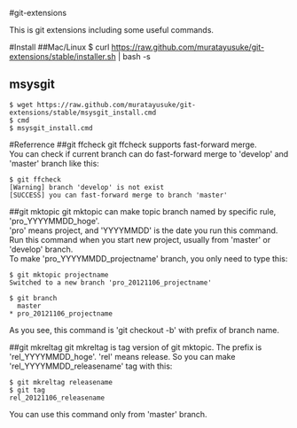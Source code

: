 #git-extensions

This is git extensions including some useful commands.

#Install
##Mac/Linux
    $ curl https://raw.github.com/muratayusuke/git-extensions/stable/installer.sh | bash -s

## msysgit
    $ wget https://raw.github.com/muratayusuke/git-extensions/stable/msysgit_install.cmd
    $ cmd
    $ msysgit_install.cmd

#Referrence
##git ffcheck
git ffcheck supports fast-forward merge.  
You can check if current branch can do fast-forward merge to 'develop' and 'master' branch like this:

    $ git ffcheck
    [Warning] branch 'develop' is not exist
    [SUCCESS] you can fast-forward merge to branch 'master'

##git mktopic
git mktopic can make topic branch named by specific rule, 'pro_YYYYMMDD_hoge'.  
'pro' means project, and 'YYYYMMDD' is the date you run this command.  
Run this command when you start new project, usually from 'master' or 'develop' branch.  
To make 'pro_YYYYMMDD_projectname' branch, you only need to type this:  

    $ git mktopic projectname
    Switched to a new branch 'pro_20121106_projectname'
    
    $ git branch
      master
    * pro_20121106_projectname

As you see, this command is 'git checkout -b' with prefix of branch name.

##git mkreltag
git mkreltag is tag version of git mktopic. The prefix is 'rel_YYYYMMDD_hoge'.
'rel' means release. So you can make 'rel_YYYYMMDD_releasename' tag with this:

    $ git mkreltag releasename
    $ git tag
    rel_20121106_releasename

You can use this command only from 'master' branch.